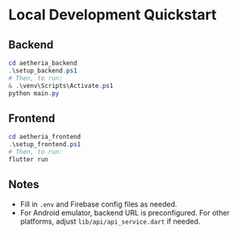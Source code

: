 # Local Development Quickstart

## Backend

```powershell
cd aetheria_backend
.\setup_backend.ps1
# Then, to run:
& .\venv\Scripts\Activate.ps1
python main.py
```

## Frontend

```powershell
cd aetheria_frontend
.\setup_frontend.ps1
# Then, to run:
flutter run
```

## Notes
- Fill in `.env` and Firebase config files as needed.
- For Android emulator, backend URL is preconfigured. For other platforms, adjust `lib/api/api_service.dart` if needed. 